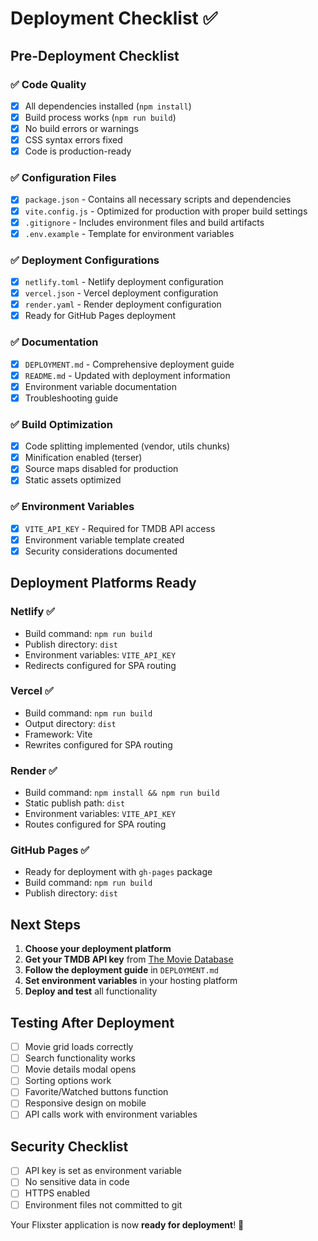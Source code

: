 # Deployment Checklist ✅

## Pre-Deployment Checklist

### ✅ Code Quality
- [x] All dependencies installed (`npm install`)
- [x] Build process works (`npm run build`)
- [x] No build errors or warnings
- [x] CSS syntax errors fixed
- [x] Code is production-ready

### ✅ Configuration Files
- [x] `package.json` - Contains all necessary scripts and dependencies
- [x] `vite.config.js` - Optimized for production with proper build settings
- [x] `.gitignore` - Includes environment files and build artifacts
- [x] `.env.example` - Template for environment variables

### ✅ Deployment Configurations
- [x] `netlify.toml` - Netlify deployment configuration
- [x] `vercel.json` - Vercel deployment configuration
- [x] `render.yaml` - Render deployment configuration
- [x] Ready for GitHub Pages deployment

### ✅ Documentation
- [x] `DEPLOYMENT.md` - Comprehensive deployment guide
- [x] `README.md` - Updated with deployment information
- [x] Environment variable documentation
- [x] Troubleshooting guide

### ✅ Build Optimization
- [x] Code splitting implemented (vendor, utils chunks)
- [x] Minification enabled (terser)
- [x] Source maps disabled for production
- [x] Static assets optimized

### ✅ Environment Variables
- [x] `VITE_API_KEY` - Required for TMDB API access
- [x] Environment variable template created
- [x] Security considerations documented

## Deployment Platforms Ready

### Netlify ✅
- Build command: `npm run build`
- Publish directory: `dist`
- Environment variables: `VITE_API_KEY`
- Redirects configured for SPA routing

### Vercel ✅
- Build command: `npm run build`
- Output directory: `dist`
- Framework: Vite
- Rewrites configured for SPA routing

### Render ✅
- Build command: `npm install && npm run build`
- Static publish path: `dist`
- Environment variables: `VITE_API_KEY`
- Routes configured for SPA routing

### GitHub Pages ✅
- Ready for deployment with `gh-pages` package
- Build command: `npm run build`
- Publish directory: `dist`

## Next Steps

1. **Choose your deployment platform**
2. **Get your TMDB API key** from [The Movie Database](https://www.themoviedb.org/settings/api)
3. **Follow the deployment guide** in `DEPLOYMENT.md`
4. **Set environment variables** in your hosting platform
5. **Deploy and test** all functionality

## Testing After Deployment

- [ ] Movie grid loads correctly
- [ ] Search functionality works
- [ ] Movie details modal opens
- [ ] Sorting options work
- [ ] Favorite/Watched buttons function
- [ ] Responsive design on mobile
- [ ] API calls work with environment variables

## Security Checklist

- [ ] API key is set as environment variable
- [ ] No sensitive data in code
- [ ] HTTPS enabled
- [ ] Environment files not committed to git

Your Flixster application is now **ready for deployment**! 🚀 